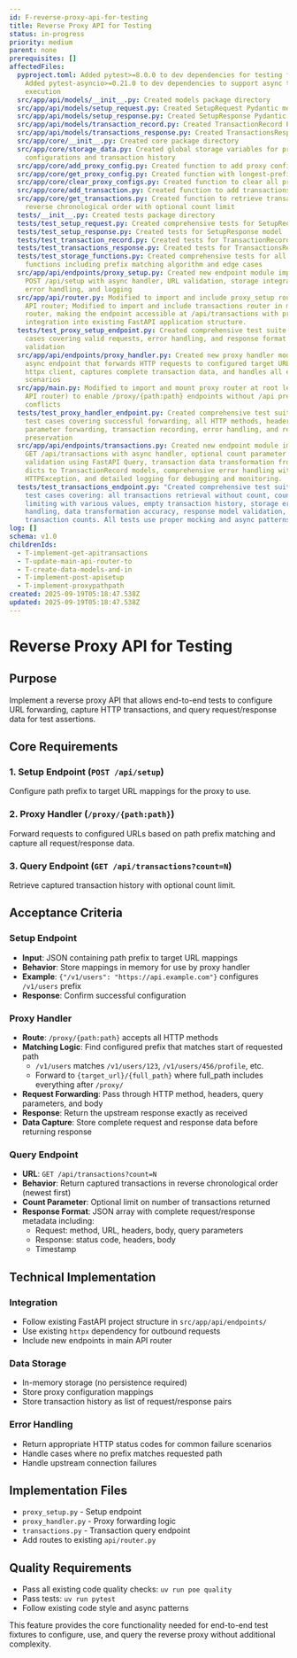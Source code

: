 ```yaml
---
id: F-reverse-proxy-api-for-testing
title: Reverse Proxy API for Testing
status: in-progress
priority: medium
parent: none
prerequisites: []
affectedFiles:
  pyproject.toml: Added pytest>=8.0.0 to dev dependencies for testing framework;
    Added pytest-asyncio>=0.21.0 to dev dependencies to support async test
    execution
  src/app/api/models/__init__.py: Created models package directory
  src/app/api/models/setup_request.py: Created SetupRequest Pydantic model with URL and path prefix validation
  src/app/api/models/setup_response.py: Created SetupResponse Pydantic model for API responses
  src/app/api/models/transaction_record.py: Created TransactionRecord Pydantic model for transaction data
  src/app/api/models/transactions_response.py: Created TransactionsResponse Pydantic model for transaction lists
  src/app/core/__init__.py: Created core package directory
  src/app/core/storage_data.py: Created global storage variables for proxy
    configurations and transaction history
  src/app/core/add_proxy_config.py: Created function to add proxy configuration mappings
  src/app/core/get_proxy_config.py: Created function with longest-prefix-first matching algorithm for routing
  src/app/core/clear_proxy_configs.py: Created function to clear all proxy configurations
  src/app/core/add_transaction.py: Created function to add transactions to history
  src/app/core/get_transactions.py: Created function to retrieve transactions in
    reverse chronological order with optional count limit
  tests/__init__.py: Created tests package directory
  tests/test_setup_request.py: Created comprehensive tests for SetupRequest model validation
  tests/test_setup_response.py: Created tests for SetupResponse model
  tests/test_transaction_record.py: Created tests for TransactionRecord model serialization
  tests/test_transactions_response.py: Created tests for TransactionsResponse model
  tests/test_storage_functions.py: Created comprehensive tests for all storage
    functions including prefix matching algorithm and edge cases
  src/app/api/endpoints/proxy_setup.py: Created new endpoint module implementing
    POST /api/setup with async handler, URL validation, storage integration,
    error handling, and logging
  src/app/api/router.py: Modified to import and include proxy_setup router in main
    API router; Modified to import and include transactions router in main API
    router, making the endpoint accessible at /api/transactions with proper
    integration into existing FastAPI application structure.
  tests/test_proxy_setup_endpoint.py: Created comprehensive test suite with 6 test
    cases covering valid requests, error handling, and response format
    validation
  src/app/api/endpoints/proxy_handler.py: Created new proxy handler module with
    async endpoint that forwards HTTP requests to configured target URLs using
    httpx client, captures complete transaction data, and handles all error
    scenarios
  src/app/main.py: Modified to import and mount proxy router at root level (before
    API router) to enable /proxy/{path:path} endpoints without /api prefix
    conflicts
  tests/test_proxy_handler_endpoint.py: Created comprehensive test suite with 13
    test cases covering successful forwarding, all HTTP methods, header/query
    parameter forwarding, transaction recording, error handling, and response
    preservation
  src/app/api/endpoints/transactions.py: Created new endpoint module implementing
    GET /api/transactions with async handler, optional count parameter
    validation using FastAPI Query, transaction data transformation from storage
    dicts to TransactionRecord models, comprehensive error handling with
    HTTPException, and detailed logging for debugging and monitoring.
  tests/test_transactions_endpoint.py: "Created comprehensive test suite with 9
    test cases covering: all transactions retrieval without count, count
    limiting with various values, empty transaction history, storage error
    handling, data transformation accuracy, response model validation, and large
    transaction counts. All tests use proper mocking and async patterns."
log: []
schema: v1.0
childrenIds:
  - T-implement-get-apitransactions
  - T-update-main-api-router-to
  - T-create-data-models-and-in
  - T-implement-post-apisetup
  - T-implement-proxypathpath
created: 2025-09-19T05:18:47.538Z
updated: 2025-09-19T05:18:47.538Z
---
```


# Reverse Proxy API for Testing

## Purpose
Implement a reverse proxy API that allows end-to-end tests to configure URL forwarding, capture HTTP transactions, and query request/response data for test assertions.

## Core Requirements

### 1. Setup Endpoint (`POST /api/setup`)
Configure path prefix to target URL mappings for the proxy to use.

### 2. Proxy Handler (`/proxy/{path:path}`)
Forward requests to configured URLs based on path prefix matching and capture all request/response data.

### 3. Query Endpoint (`GET /api/transactions?count=N`)
Retrieve captured transaction history with optional count limit.

## Acceptance Criteria

### Setup Endpoint
- **Input**: JSON containing path prefix to target URL mappings
- **Behavior**: Store mappings in memory for use by proxy handler
- **Example**: `{"/v1/users": "https://api.example.com"}` configures `/v1/users` prefix
- **Response**: Confirm successful configuration

### Proxy Handler
- **Route**: `/proxy/{path:path}` accepts all HTTP methods
- **Matching Logic**: Find configured prefix that matches start of requested path
  - `/v1/users` matches `/v1/users/123`, `/v1/users/456/profile`, etc.
  - Forward to `{target_url}/{full_path}` where full_path includes everything after `/proxy/`
- **Request Forwarding**: Pass through HTTP method, headers, query parameters, and body
- **Response**: Return the upstream response exactly as received
- **Data Capture**: Store complete request and response data before returning response

### Query Endpoint
- **URL**: `GET /api/transactions?count=N`
- **Behavior**: Return captured transactions in reverse chronological order (newest first)
- **Count Parameter**: Optional limit on number of transactions returned
- **Response Format**: JSON array with complete request/response metadata including:
  - Request: method, URL, headers, body, query parameters
  - Response: status code, headers, body
  - Timestamp

## Technical Implementation

### Integration
- Follow existing FastAPI project structure in `src/app/api/endpoints/`
- Use existing `httpx` dependency for outbound requests
- Include new endpoints in main API router

### Data Storage
- In-memory storage (no persistence required)
- Store proxy configuration mappings
- Store transaction history as list of request/response pairs

### Error Handling
- Return appropriate HTTP status codes for common failure scenarios
- Handle cases where no prefix matches requested path
- Handle upstream connection failures

## Implementation Files
- `proxy_setup.py` - Setup endpoint
- `proxy_handler.py` - Proxy forwarding logic  
- `transactions.py` - Transaction query endpoint
- Add routes to existing `api/router.py`

## Quality Requirements
- Pass all existing code quality checks: `uv run poe quality`
- Pass tests: `uv run pytest`
- Follow existing code style and async patterns

This feature provides the core functionality needed for end-to-end test fixtures to configure, use, and query the reverse proxy without additional complexity.